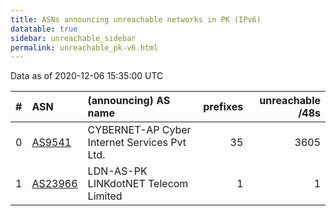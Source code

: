 ```yaml
---
title: ASNs announcing unreachable networks in PK (IPv6)
datatable: true
sidebar: unreachable_sidebar
permalink: unreachable_pk-v6.html
---
```


Data as of 2020-12-06 15:35:00 UTC


<div class="datatable-begin"></div>

|   # | ASN                                    | (announcing) AS name                         |   prefixes |   unreachable /48s |
|----:|:---------------------------------------|:---------------------------------------------|-----------:|-------------------:|
|   0 | [AS9541](unreachable_AS9541-v6.html)   | CYBERNET-AP Cyber Internet Services Pvt Ltd. |         35 |               3605 |
|   1 | [AS23966](unreachable_AS23966-v6.html) | LDN-AS-PK LINKdotNET Telecom Limited         |          1 |                  1 |

<div class="datatable-end"></div>